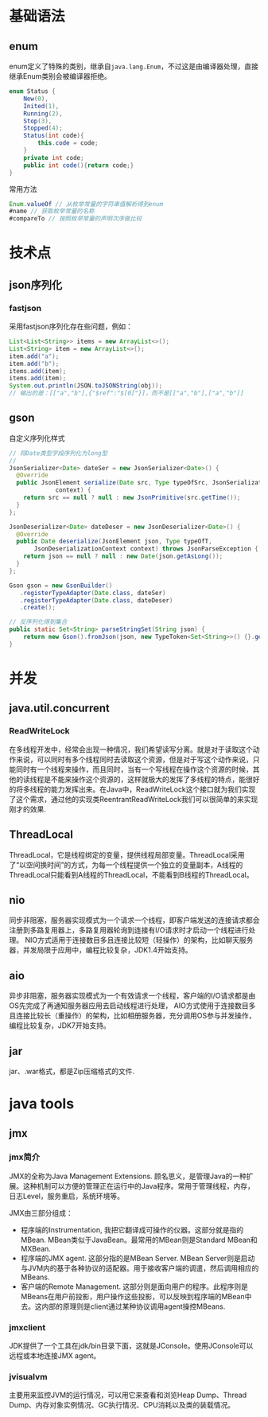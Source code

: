 # 基础语法
## enum
enum定义了特殊的类别，继承自`java.lang.Enum`，不过这是由编译器处理，直接继承Enum类别会被编译器拒绝。
```java
enum Status {
    New(0),
    Inited(1),
    Running(2),
    Stop(3),
    Stopped(4);
    Status(int code){
        this.code = code;
    }
    private int code;
    public int code(){return code;}
}
```
常用方法
```java
Enum.valueOf // 从枚举常量的字符串值解析得到enum
#name // 获取枚举常量的名称
#compareTo // 按照枚举常量的声明次序做比较
```

# 技术点
## json序列化
### fastjson
采用fastjson序列化存在些问题，例如：
```java
List<List<String>> items = new ArrayList<>();
List<String> item = new ArrayList<>();
item.add("a");
item.add("b");
items.add(item);
items.add(item);
System.out.println(JSON.toJSONString(obj));
// 输出的是：[["a","b"],{"$ref":"$[0]"}]，而不是[["a","b"],["a","b"]]
```

## gson
自定义序列化样式
```java
// 将Date类型字段序列化为long型
// 
JsonSerializer<Date> dateSer = new JsonSerializer<Date>() {
  @Override
  public JsonElement serialize(Date src, Type typeOfSrc, JsonSerializationContext 
             context) {
    return src == null ? null : new JsonPrimitive(src.getTime());
  }
};

JsonDeserializer<Date> dateDeser = new JsonDeserializer<Date>() {
  @Override
  public Date deserialize(JsonElement json, Type typeOfT,
       JsonDeserializationContext context) throws JsonParseException {
    return json == null ? null : new Date(json.getAsLong());
  }
};

Gson gson = new GsonBuilder()
   .registerTypeAdapter(Date.class, dateSer)
   .registerTypeAdapter(Date.class, dateDeser)
   .create();

// 反序列化得到集合
public static Set<String> parseStringSet(String json) {
    return new Gson().fromJson(json, new TypeToken<Set<String>>() {}.getType());
}
```

# 并发
## java.util.concurrent
### ReadWriteLock
在多线程开发中，经常会出现一种情况，我们希望读写分离。就是对于读取这个动作来说，可以同时有多个线程同时去读取这个资源，但是对于写这个动作来说，只能同时有一个线程来操作，而且同时，当有一个写线程在操作这个资源的时候，其他的读线程是不能来操作这个资源的，这样就极大的发挥了多线程的特点，能很好的将多线程的能力发挥出来。在Java中，ReadWriteLock这个接口就为我们实现了这个需求，通过他的实现类ReentrantReadWriteLock我们可以很简单的来实现刚才的效果.
## ThreadLocal
ThreadLocal，它是线程绑定的变量，提供线程局部变量。ThreadLocal采用了“以空间换时间”的方式，为每一个线程提供一个独立的变量副本，A线程的ThreadLocal只能看到A线程的ThreadLocal，不能看到B线程的ThreadLocal。
## nio

同步非阻塞，服务器实现模式为一个请求一个线程，即客户端发送的连接请求都会注册到多路复用器上，多路复用器轮询到连接有I/O请求时才启动一个线程进行处理。
NIO方式适用于连接数目多且连接比较短（轻操作）的架构，比如聊天服务器，并发局限于应用中，编程比较复杂，JDK1.4开始支持。
## aio
异步非阻塞，服务器实现模式为一个有效请求一个线程，客户端的I/O请求都是由OS先完成了再通知服务器应用去启动线程进行处理，
AIO方式使用于连接数目多且连接比较长（重操作）的架构，比如相册服务器，充分调用OS参与并发操作，编程比较复杂，JDK7开始支持。
## jar
jar、.war格式，都是Zip压缩格式的文件.
# java tools
## jmx
### jmx简介
JMX的全称为Java Management Extensions. 顾名思义，是管理Java的一种扩展。这种机制可以方便的管理正在运行中的Java程序。常用于管理线程，内存，日志Level，服务重启，系统环境等。

JMX由三部分组成：

- 程序端的Instrumentation, 我把它翻译成可操作的仪器。这部分就是指的MBean. MBean类似于JavaBean。最常用的MBean则是Standard MBean和MXBean.
- 程序端的JMX agent. 这部分指的是MBean Server. MBean Server则是启动与JVM内的基于各种协议的适配器。用于接收客户端的调遣，然后调用相应的MBeans.
- 客户端的Remote Management. 这部分则是面向用户的程序。此程序则是MBeans在用户前投影，用户操作这些投影，可以反映到程序端的MBean中去。这内部的原理则是client通过某种协议调用agent操控MBeans.

### jmxclient
JDK提供了一个工具在jdk/bin目录下面，这就是JConsole。使用JConsole可以远程或本地连接JMX agent。
### jvisualvm
主要用来监控JVM的运行情况，可以用它来查看和浏览Heap Dump、Thread Dump、内存对象实例情况、GC执行情况、CPU消耗以及类的装载情况。
